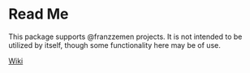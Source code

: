 # Read Me
This package supports @franzzemen projects.  It is not intended to be utilized by itself, though some functionality 
here may be of use.

[Wiki](./ts-src/wiki.md)
